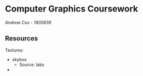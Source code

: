 # Computer Graphics Coursework
###### Andrew Cox - 1905839

## Resources

Textures:
- skybox
  - Source: labs
- 